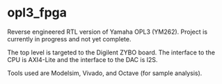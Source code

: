opl3_fpga
=========
Reverse engineered RTL version of Yamaha OPL3 (YM262). Project is currently in progress and not yet complete.

The top level is targeted to the Digilent ZYBO board. The interface to the CPU is AXI4-Lite and the interface to the DAC is I2S.

Tools used are Modelsim, Vivado, and Octave (for sample analysis).
